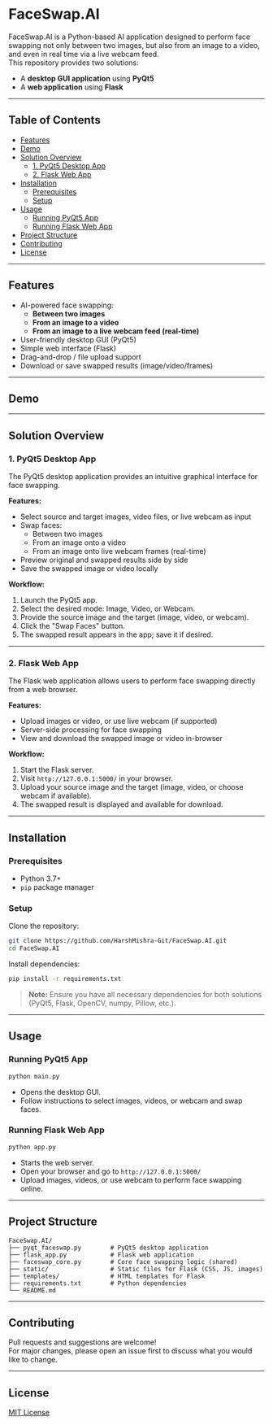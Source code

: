 # FaceSwap.AI

FaceSwap.AI is a Python-based AI application designed to perform face swapping not only between two images, but also from an image to a video, and even in real time via a live webcam feed.  
This repository provides two solutions:
- A **desktop GUI application** using **PyQt5**
- A **web application** using **Flask**

---

## Table of Contents

- [Features](#features)
- [Demo](#demo)
- [Solution Overview](#solution-overview)
  - [1. PyQt5 Desktop App](#1-pyqt5-desktop-app)
  - [2. Flask Web App](#2-flask-web-app)
- [Installation](#installation)
  - [Prerequisites](#prerequisites)
  - [Setup](#setup)
- [Usage](#usage)
  - [Running PyQt5 App](#running-pyqt5-app)
  - [Running Flask Web App](#running-flask-web-app)
- [Project Structure](#project-structure)
- [Contributing](#contributing)
- [License](#license)

---

## Features

- AI-powered face swapping:
  - **Between two images**
  - **From an image to a video**
  - **From an image to a live webcam feed (real-time)**
- User-friendly desktop GUI (PyQt5)
- Simple web interface (Flask)
- Drag-and-drop / file upload support
- Download or save swapped results (image/video/frames)

---

## Demo

<!-- Optionally add demo images, videos, or GIFs here -->

---

## Solution Overview

### 1. PyQt5 Desktop App

The PyQt5 desktop application provides an intuitive graphical interface for face swapping.

**Features:**
- Select source and target images, video files, or live webcam as input
- Swap faces:
  - Between two images
  - From an image onto a video
  - From an image onto live webcam frames (real-time)
- Preview original and swapped results side by side
- Save the swapped image or video locally

**Workflow:**
1. Launch the PyQt5 app.
2. Select the desired mode: Image, Video, or Webcam.
3. Provide the source image and the target (image, video, or webcam).
4. Click the "Swap Faces" button.
5. The swapped result appears in the app; save it if desired.

---

### 2. Flask Web App

The Flask web application allows users to perform face swapping directly from a web browser.

**Features:**
- Upload images or video, or use live webcam (if supported)
- Server-side processing for face swapping
- View and download the swapped image or video in-browser

**Workflow:**
1. Start the Flask server.
2. Visit `http://127.0.0.1:5000/` in your browser.
3. Upload your source image and the target (image, video, or choose webcam if available).
4. The swapped result is displayed and available for download.

---

## Installation

### Prerequisites

- Python 3.7+
- `pip` package manager

### Setup

Clone the repository:
```bash
git clone https://github.com/HarshMishra-Git/FaceSwap.AI.git
cd FaceSwap.AI
```

Install dependencies:
```bash
pip install -r requirements.txt
```
> **Note:** Ensure you have all necessary dependencies for both solutions (PyQt5, Flask, OpenCV, numpy, Pillow, etc.).

---

## Usage

### Running PyQt5 App

```bash
python main.py
```
- Opens the desktop GUI.
- Follow instructions to select images, videos, or webcam and swap faces.

### Running Flask Web App

```bash
python app.py
```
- Starts the web server.
- Open your browser and go to `http://127.0.0.1:5000/`
- Upload images, videos, or use webcam to perform face swapping online.

---

## Project Structure

```
FaceSwap.AI/
├── pyqt_faceswap.py        # PyQt5 desktop application
├── flask_app.py            # Flask web application
├── faceswap_core.py        # Core face swapping logic (shared)
├── static/                 # Static files for Flask (CSS, JS, images)
├── templates/              # HTML templates for Flask
├── requirements.txt        # Python dependencies
└── README.md
```

---

## Contributing

Pull requests and suggestions are welcome!  
For major changes, please open an issue first to discuss what you would like to change.

---

## License

[MIT License](LICENSE)
